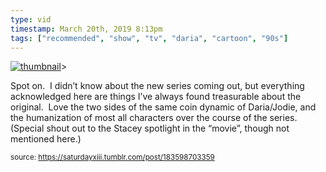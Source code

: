 ```yaml
---
type: vid
timestamp: March 20th, 2019 8:13pm
tags: ["recommended", "show", "tv", "daria", "cartoon", "90s"]
---
```

[![thumbnail](http://i3.ytimg.com/vi/ZZswmxq-K1M/hqdefault.jpg)](https://www.youtube.com/watch?v=ZZswmxq-K1M)>
    
Spot on.  I didn’t know about the new series coming out, but everything acknowledged here are things I’ve always found treasurable about the original.  Love the two sides of the same coin dynamic of Daria/Jodie, and the humanization of most all characters over the course of the series.  (Special shout out to the Stacey spotlight in the “movie”, though not mentioned here.)
 
  
<small>source: https://saturdayxiii.tumblr.com/post/183598703359</small>